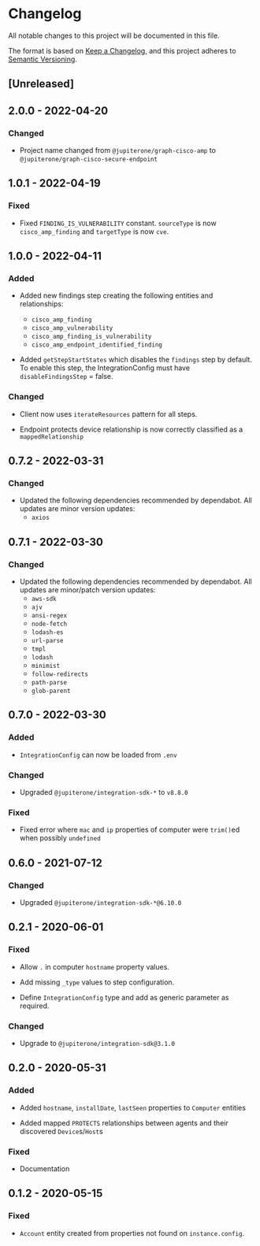 # Changelog

All notable changes to this project will be documented in this file.

The format is based on [Keep a Changelog](https://keepachangelog.com/en/1.0.0/),
and this project adheres to
[Semantic Versioning](https://semver.org/spec/v2.0.0.html).

## [Unreleased]

## 2.0.0 - 2022-04-20

### Changed

- Project name changed from `@jupiterone/graph-cisco-amp` to
  `@jupiterone/graph-cisco-secure-endpoint`

## 1.0.1 - 2022-04-19

### Fixed

- Fixed `FINDING_IS_VULNERABILITY` constant. `sourceType` is now
  `cisco_amp_finding` and `targetType` is now `cve`.

## 1.0.0 - 2022-04-11

### Added

- Added new findings step creating the following entities and relationships:

  - `cisco_amp_finding`
  - `cisco_amp_vulnerability`
  - `cisco_amp_finding_is_vulnerability`
  - `cisco_amp_endpoint_identified_finding`

- Added `getStepStartStates` which disables the `findings` step by default. To
  enable this step, the IntegrationConfig must have `disableFindingsStep` =
  false.

### Changed

- Client now uses `iterateResources` pattern for all steps.

- Endpoint protects device relationship is now correctly classified as a
  `mappedRelationship`

## 0.7.2 - 2022-03-31

### Changed

- Updated the following dependencies recommended by dependabot. All updates are
  minor version updates:
  - `axios`

## 0.7.1 - 2022-03-30

### Changed

- Updated the following dependencies recommended by dependabot. All updates are
  minor/patch version updates:
  - `aws-sdk`
  - `ajv`
  - `ansi-regex`
  - `node-fetch`
  - `lodash-es`
  - `url-parse`
  - `tmpl`
  - `lodash`
  - `minimist`
  - `follow-redirects`
  - `path-parse`
  - `glob-parent`

## 0.7.0 - 2022-03-30

### Added

- `IntegrationConfig` can now be loaded from `.env`

### Changed

- Upgraded `@jupiterone/integration-sdk-*` to `v8.8.0`

### Fixed

- Fixed error where `mac` and `ip` properties of computer were `trim()`ed when
  possibly `undefined`

## 0.6.0 - 2021-07-12

### Changed

- Upgraded `@jupiterone/integration-sdk-*@6.10.0`

## 0.2.1 - 2020-06-01

### Fixed

- Allow `.` in computer `hostname` property values.

- Add missing `_type` values to step configuration.

- Define `IntegrationConfig` type and add as generic parameter as required.

### Changed

- Upgrade to `@jupiterone/integration-sdk@3.1.0`

## 0.2.0 - 2020-05-31

### Added

- Added `hostname`, `installDate`, `lastSeen` properties to `Computer` entities

- Added mapped `PROTECTS` relationships between agents and their discovered
  `Device`s/`Host`s

### Fixed

- Documentation

## 0.1.2 - 2020-05-15

### Fixed

- `Account` entity created from properties not found on `instance.config`.
